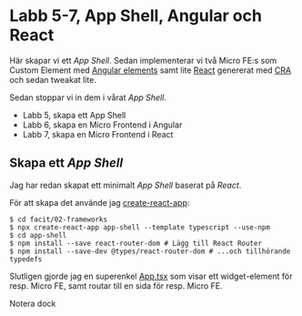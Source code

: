 Labb 5-7, App Shell, Angular och React
======================================
Här skapar vi ett _App Shell_. Sedan implementerar vi två Micro FE:s som Custom Element med
[Angular elements](https://angular.io/guide/elements#angular-elements-overview) samt lite
[React](https://reactjs.org/) genererat med [CRA](https://create-react-app.dev/) och sedan tweakat
lite.

Sedan stoppar vi in dem i vårat _App Shell_.

- Labb 5, skapa ett App Shell
- Labb 6, skapa en Micro Frontend i Angular
- Labb 7, skapa en Micro Frontend i React

Skapa ett _App Shell_
---------------------
Jag har redan skapat ett minimalt _App Shell_ baserat på _React_.

För att skapa det använde jag [create-react-app](https://create-react-app.dev):
```shell
$ cd facit/02-frameworks
$ npx create-react-app app-shell --template typescript --use-npm
$ cd app-shell
$ npm install --save react-router-dom # Lägg till React Router
$ npm install --save-dev @types/react-router-dom # ...och tillhörande typedefs
```

Slutligen gjorde jag en superenkel [App.tsx](./app-shell/src/App.tsx)
som visar ett widget-element för resp. Micro FE, samt routar till
en sida för resp. Micro FE.

Notera dock
